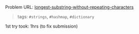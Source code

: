 Problem URL: [longest-substring-without-repeating-characters](https://leetcode.com/problems/longest-substring-without-repeating-characters/)

> tags: `#strings`, `#hashmap`, `#dictionary`

1st try took: 1hrs (to fix submission)